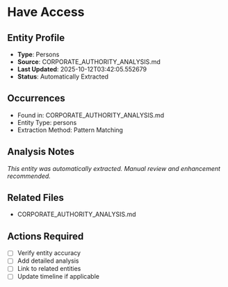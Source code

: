 # Have Access

## Entity Profile
- **Type**: Persons
- **Source**: CORPORATE_AUTHORITY_ANALYSIS.md
- **Last Updated**: 2025-10-12T03:42:05.552679
- **Status**: Automatically Extracted

## Occurrences
- Found in: CORPORATE_AUTHORITY_ANALYSIS.md
- Entity Type: persons
- Extraction Method: Pattern Matching

## Analysis Notes
*This entity was automatically extracted. Manual review and enhancement recommended.*

## Related Files
- CORPORATE_AUTHORITY_ANALYSIS.md

## Actions Required
- [ ] Verify entity accuracy
- [ ] Add detailed analysis
- [ ] Link to related entities
- [ ] Update timeline if applicable

